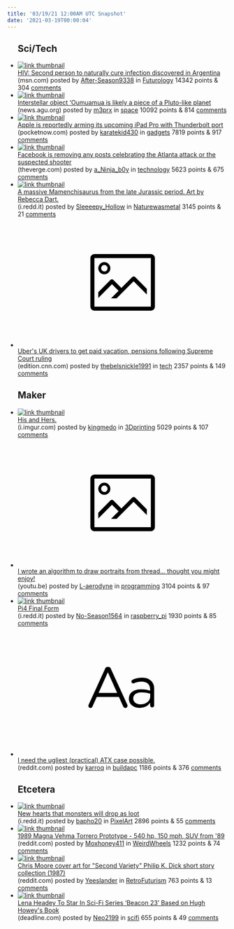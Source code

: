 ```yaml
---
title: '03/19/21 12:00AM UTC Snapshot'
date: '2021-03-19T00:00:04'
---
```

<ul>
<h2>Sci/Tech</h2>

<li><a href='https://www.msn.com/en-gb/health/medical/hiv-second-person-to-naturally-cure-infection-discovered-in-argentina/ar-BB1esZQe?c=6124047831603405343%252C8706720744066718197'><img src='https://b.thumbs.redditmedia.com/1oJz64IASHOFU99qXja9Ofeyw3VNujRexiGav3h70dA.jpg' alt='link thumbnail'></a><div><div class='linkTitle'><a href='https://www.msn.com/en-gb/health/medical/hiv-second-person-to-naturally-cure-infection-discovered-in-argentina/ar-BB1esZQe?c=6124047831603405343%252C8706720744066718197'>HIV: Second person to naturally cure infection discovered in Argentina</a></div>(msn.com) posted by <a href='https://www.reddit.com/user/After-Season9338'>After-Season9338</a> in <a href='https://www.reddit.com/r/Futurology'>Futurology</a> 14342 points & 304 <a href='https://www.reddit.com/r/Futurology/comments/m7n2lq/hiv_second_person_to_naturally_cure_infection/'>comments</a></div></li>

<li><a href='https://news.agu.org/press-release/interstellar-object-oumuamua-is-likely-a-piece-of-a-pluto-like-planet'><img src='https://b.thumbs.redditmedia.com/h-IM3GMIt1YIZTnlYhqnaQVV_hVwTyieOnDHk47J5yg.jpg' alt='link thumbnail'></a><div><div class='linkTitle'><a href='https://news.agu.org/press-release/interstellar-object-oumuamua-is-likely-a-piece-of-a-pluto-like-planet'>Interstellar object ‘Oumuamua is likely a piece of a Pluto-like planet</a></div>(news.agu.org) posted by <a href='https://www.reddit.com/user/m3prx'>m3prx</a> in <a href='https://www.reddit.com/r/space'>space</a> 10092 points & 814 <a href='https://www.reddit.com/r/space/comments/m7o704/interstellar_object_oumuamua_is_likely_a_piece_of/'>comments</a></div></li>

<li><a href='https://pocketnow.com/apple-is-reportedly-arming-its-upcoming-ipad-pro-with-thunderbolt-port'><img src='https://b.thumbs.redditmedia.com/VebU9MweY_-hZfqQAdzUagwBFCkLjngj5gWyX1nX83M.jpg' alt='link thumbnail'></a><div><div class='linkTitle'><a href='https://pocketnow.com/apple-is-reportedly-arming-its-upcoming-ipad-pro-with-thunderbolt-port'>Apple is reportedly arming its upcoming iPad Pro with Thunderbolt port</a></div>(pocketnow.com) posted by <a href='https://www.reddit.com/user/karatekid430'>karatekid430</a> in <a href='https://www.reddit.com/r/gadgets'>gadgets</a> 7819 points & 917 <a href='https://www.reddit.com/r/gadgets/comments/m7mkhr/apple_is_reportedly_arming_its_upcoming_ipad_pro/'>comments</a></div></li>

<li><a href='https://www.theverge.com/2021/3/18/22337583/atlanta-shooting-attack-facebook-posts-removed-supporting-praising'><img src='https://b.thumbs.redditmedia.com/IG9I7g2lRgFENrNy3ywmBrT1IjnlOTxKl8kIuC17DKg.jpg' alt='link thumbnail'></a><div><div class='linkTitle'><a href='https://www.theverge.com/2021/3/18/22337583/atlanta-shooting-attack-facebook-posts-removed-supporting-praising'>Facebook is removing any posts celebrating the Atlanta attack or the suspected shooter</a></div>(theverge.com) posted by <a href='https://www.reddit.com/user/a_Ninja_b0y'>a_Ninja_b0y</a> in <a href='https://www.reddit.com/r/technology'>technology</a> 5623 points & 675 <a href='https://www.reddit.com/r/technology/comments/m7nfln/facebook_is_removing_any_posts_celebrating_the/'>comments</a></div></li>

<li><a href='https://i.redd.it/kze06vjvoqn61.jpg'><img src='https://b.thumbs.redditmedia.com/FwM3Td0vKROGcGFMxjpIW-gpwfGqM7UEwG9gt8XhcBM.jpg' alt='link thumbnail'></a><div><div class='linkTitle'><a href='https://i.redd.it/kze06vjvoqn61.jpg'>A massive Mamenchisaurus from the late Jurassic period. Art by Rebecca Dart.</a></div>(i.redd.it) posted by <a href='https://www.reddit.com/user/Sleeeepy_Hollow'>Sleeeepy_Hollow</a> in <a href='https://www.reddit.com/r/Naturewasmetal'>Naturewasmetal</a> 3145 points & 21 <a href='https://www.reddit.com/r/Naturewasmetal/comments/m7llrc/a_massive_mamenchisaurus_from_the_late_jurassic/'>comments</a></div></li>

<li><a href='https://edition.cnn.com/2021/03/16/tech/uber-uk-vacation-pensions-drivers/index.html'><svg version='1.1' viewBox='-34 -14 104 64' preserveAspectRatio='xMidYMid meet' xmlns='http://www.w3.org/2000/svg' xmlns:xlink='http://www.w3.org/1999/xlink'>
    <title>link thumbnail</title>
    <path d='M32,4H4A2,2,0,0,0,2,6V30a2,2,0,0,0,2,2H32a2,2,0,0,0,2-2V6A2,2,0,0,0,32,4ZM4,30V6H32V30Z'></path>
    <path d='M8.92,14a3,3,0,1,0-3-3A3,3,0,0,0,8.92,14Zm0-4.6A1.6,1.6,0,1,1,7.33,11,1.6,1.6,0,0,1,8.92,9.41Z'></path>
    <path d='M22.78,15.37l-5.4,5.4-4-4a1,1,0,0,0-1.41,0L5.92,22.9v2.83l6.79-6.79L16,22.18l-3.75,3.75H15l8.45-8.45L30,24V21.18l-5.81-5.81A1,1,0,0,0,22.78,15.37Z'></path>
    </svg></a><div><div class='linkTitle'><a href='https://edition.cnn.com/2021/03/16/tech/uber-uk-vacation-pensions-drivers/index.html'>Uber's UK drivers to get paid vacation, pensions following Supreme Court ruling</a></div>(edition.cnn.com) posted by <a href='https://www.reddit.com/user/thebelsnickle1991'>thebelsnickle1991</a> in <a href='https://www.reddit.com/r/tech'>tech</a> 2357 points & 149 <a href='https://www.reddit.com/r/tech/comments/m7pu3l/ubers_uk_drivers_to_get_paid_vacation_pensions/'>comments</a></div></li>

<h2>Maker</h2>

<li><a href='https://i.imgur.com/oZU7d0F.jpg'><img src='https://a.thumbs.redditmedia.com/9WdOhjLcEdURNVfTEPLvzjNVJ59pa3kleYn5zkR7iz0.jpg' alt='link thumbnail'></a><div><div class='linkTitle'><a href='https://i.imgur.com/oZU7d0F.jpg'>His and Hers.</a></div>(i.imgur.com) posted by <a href='https://www.reddit.com/user/kingmedo'>kingmedo</a> in <a href='https://www.reddit.com/r/3Dprinting'>3Dprinting</a> 5029 points & 107 <a href='https://www.reddit.com/r/3Dprinting/comments/m7mjji/his_and_hers/'>comments</a></div></li>

<li><a href='https://youtu.be/UsbBSttaJos'><svg version='1.1' viewBox='-34 -14 104 64' preserveAspectRatio='xMidYMid meet' xmlns='http://www.w3.org/2000/svg' xmlns:xlink='http://www.w3.org/1999/xlink'>
    <title>link thumbnail</title>
    <path d='M32,4H4A2,2,0,0,0,2,6V30a2,2,0,0,0,2,2H32a2,2,0,0,0,2-2V6A2,2,0,0,0,32,4ZM4,30V6H32V30Z'></path>
    <path d='M8.92,14a3,3,0,1,0-3-3A3,3,0,0,0,8.92,14Zm0-4.6A1.6,1.6,0,1,1,7.33,11,1.6,1.6,0,0,1,8.92,9.41Z'></path>
    <path d='M22.78,15.37l-5.4,5.4-4-4a1,1,0,0,0-1.41,0L5.92,22.9v2.83l6.79-6.79L16,22.18l-3.75,3.75H15l8.45-8.45L30,24V21.18l-5.81-5.81A1,1,0,0,0,22.78,15.37Z'></path>
    </svg></a><div><div class='linkTitle'><a href='https://youtu.be/UsbBSttaJos'>I wrote an algorithm to draw portraits from thread... thought you might enjoy!</a></div>(youtu.be) posted by <a href='https://www.reddit.com/user/L-aerodyne'>L-aerodyne</a> in <a href='https://www.reddit.com/r/programming'>programming</a> 3104 points & 97 <a href='https://www.reddit.com/r/programming/comments/m7pz7r/i_wrote_an_algorithm_to_draw_portraits_from/'>comments</a></div></li>

<li><a href='https://i.redd.it/0dmhbw50krn61.jpg'><img src='https://b.thumbs.redditmedia.com/Ry2n489e30mhS-R7z5nOzVoEOm4bMTp9ITcHKcRov5k.jpg' alt='link thumbnail'></a><div><div class='linkTitle'><a href='https://i.redd.it/0dmhbw50krn61.jpg'>Pi4 Final Form</a></div>(i.redd.it) posted by <a href='https://www.reddit.com/user/No-Season1564'>No-Season1564</a> in <a href='https://www.reddit.com/r/raspberry_pi'>raspberry_pi</a> 1930 points & 85 <a href='https://www.reddit.com/r/raspberry_pi/comments/m7nvmu/pi4_final_form/'>comments</a></div></li>

<li><a href='https://www.reddit.com/r/buildapc/comments/m7wj0e/i_need_the_ugliest_practical_atx_case_possible/'><svg version='1.1' viewBox='-34 -12 104 64' preserveAspectRatio='xMidYMid slice' xmlns='http://www.w3.org/2000/svg' xmlns:xlink='http://www.w3.org/1999/xlink'>
    <title>text link thumbnail</title>
    <path d='M12.19,8.84a1.45,1.45,0,0,0-1.4-1h-.12a1.46,1.46,0,0,0-1.42,1L1.14,26.56a1.29,1.29,0,0,0-.14.59,1,1,0,0,0,1,1,1.12,1.12,0,0,0,1.08-.77l2.08-4.65h11l2.08,4.59a1.24,1.24,0,0,0,1.12.83,1.08,1.08,0,0,0,1.08-1.08,1.64,1.64,0,0,0-.14-.57ZM6.08,20.71l4.59-10.22,4.6,10.22Z'>
    </path>
    <path d='M32.24,14.78A6.35,6.35,0,0,0,27.6,13.2a11.36,11.36,0,0,0-4.7,1,1,1,0,0,0-.58.89,1,1,0,0,0,.94.92,1.23,1.23,0,0,0,.39-.08,8.87,8.87,0,0,1,3.72-.81c2.7,0,4.28,1.33,4.28,3.92v.5a15.29,15.29,0,0,0-4.42-.61c-3.64,0-6.14,1.61-6.14,4.64v.05c0,2.95,2.7,4.48,5.37,4.48a6.29,6.29,0,0,0,5.19-2.48V26.9a1,1,0,0,0,1,1,1,1,0,0,0,1-1.06V19A5.71,5.71,0,0,0,32.24,14.78Zm-.56,7.7c0,2.28-2.17,3.89-4.81,3.89-1.94,0-3.61-1.06-3.61-2.86v-.06c0-1.8,1.5-3,4.2-3a15.2,15.2,0,0,1,4.22.61Z'>
    </path>
    </svg></a><div><div class='linkTitle'><a href='https://www.reddit.com/r/buildapc/comments/m7wj0e/i_need_the_ugliest_practical_atx_case_possible/'>I need the ugliest (practical) ATX case possible.</a></div>(reddit.com) posted by <a href='https://www.reddit.com/user/karroq'>karroq</a> in <a href='https://www.reddit.com/r/buildapc'>buildapc</a> 1186 points & 376 <a href='https://www.reddit.com/r/buildapc/comments/m7wj0e/i_need_the_ugliest_practical_atx_case_possible/'>comments</a></div></li>

<h2>Etcetera</h2>

<li><a href='https://i.redd.it/6fqwk40hfrn61.png'><img src='https://b.thumbs.redditmedia.com/ufSFX7L3iMHQtKngSld_79v9nksEpHmaw8_i70sDxKI.jpg' alt='link thumbnail'></a><div><div class='linkTitle'><a href='https://i.redd.it/6fqwk40hfrn61.png'>New hearts that monsters will drop as loot</a></div>(i.redd.it) posted by <a href='https://www.reddit.com/user/bapho20'>bapho20</a> in <a href='https://www.reddit.com/r/PixelArt'>PixelArt</a> 2896 points & 55 <a href='https://www.reddit.com/r/PixelArt/comments/m7nk92/new_hearts_that_monsters_will_drop_as_loot/'>comments</a></div></li>

<li><a href='https://www.reddit.com/gallery/m7ibk0'><img src='https://b.thumbs.redditmedia.com/HPYRHMavQNf8FjNzm-DEa9C_69ydiiZvnv2OWOapCtU.jpg' alt='link thumbnail'></a><div><div class='linkTitle'><a href='https://www.reddit.com/gallery/m7ibk0'>1989 Magna Vehma Torrero Prototype - 540 hp, 150 mph, SUV from '89</a></div>(reddit.com) posted by <a href='https://www.reddit.com/user/Moxhoney411'>Moxhoney411</a> in <a href='https://www.reddit.com/r/WeirdWheels'>WeirdWheels</a> 1232 points & 74 <a href='https://www.reddit.com/r/WeirdWheels/comments/m7ibk0/1989_magna_vehma_torrero_prototype_540_hp_150_mph/'>comments</a></div></li>

<li><a href='https://www.reddit.com/gallery/m7t2wy'><img src='https://b.thumbs.redditmedia.com/bx-bNF_fmtSWPwlyQ_UmIpKwZrkSWgY4G8eT7osQ37k.jpg' alt='link thumbnail'></a><div><div class='linkTitle'><a href='https://www.reddit.com/gallery/m7t2wy'>Chris Moore cover art for "Second Variety" Philip K. Dick short story collection (1987)</a></div>(reddit.com) posted by <a href='https://www.reddit.com/user/Yeeslander'>Yeeslander</a> in <a href='https://www.reddit.com/r/RetroFuturism'>RetroFuturism</a> 763 points & 13 <a href='https://www.reddit.com/r/RetroFuturism/comments/m7t2wy/chris_moore_cover_art_for_second_variety_philip_k/'>comments</a></div></li>

<li><a href='https://deadline.com/2021/03/lena-headey-star-beacon-23-spectrum-originals-amc-networks-1234716185/'><img src='https://a.thumbs.redditmedia.com/nzVYyKU8i2_LEJwewjebu3vVlCfyOAP_XDS3RgMqki8.jpg' alt='link thumbnail'></a><div><div class='linkTitle'><a href='https://deadline.com/2021/03/lena-headey-star-beacon-23-spectrum-originals-amc-networks-1234716185/'>Lena Headey To Star In Sci-Fi Series ‘Beacon 23’ Based on Hugh Howey's Book</a></div>(deadline.com) posted by <a href='https://www.reddit.com/user/Neo2199'>Neo2199</a> in <a href='https://www.reddit.com/r/scifi'>scifi</a> 655 points & 49 <a href='https://www.reddit.com/r/scifi/comments/m7taef/lena_headey_to_star_in_scifi_series_beacon_23/'>comments</a></div></li>

</ul>
